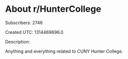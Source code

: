 # About r/HunterCollege

Subscribers: 2746

Created UTC: 1314469696.0

Description:

Anything and everything related to CUNY Hunter College.

